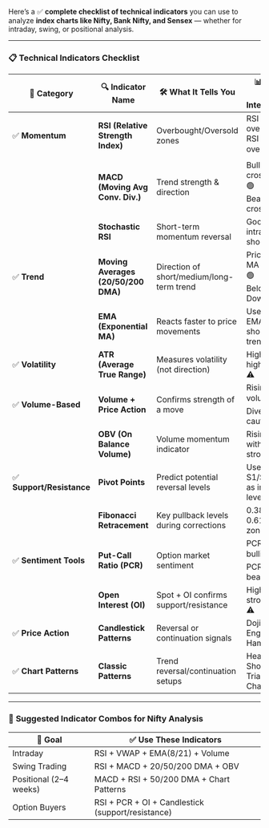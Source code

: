 Here’s a ✅ **complete checklist of technical indicators** you can use to analyze **index charts like Nifty, Bank Nifty, and Sensex** — whether for intraday, swing, or positional analysis.

---

### 📋 **Technical Indicators Checklist**

| 📌 Category              | 🔍 Indicator Name                   | 🛠️ What It Tells You                     | 📊 How to Use / Interpretation                         |
| ------------------------ | ----------------------------------- | ----------------------------------------- | ------------------------------------------------------ |
| ✅ **Momentum**           | **RSI (Relative Strength Index)**   | Overbought/Oversold zones                 | RSI >70 = overbought 🔴<br>RSI <30 = oversold 🟢       |
|                          | **MACD (Moving Avg Conv. Div.)**    | Trend strength & direction                | Bullish crossover = 🟢<br>Bearish crossover = 🔴       |
|                          | **Stochastic RSI**                  | Short-term momentum reversal              | Good for intraday or short swing                       |
| ✅ **Trend**              | **Moving Averages (20/50/200 DMA)** | Direction of short/medium/long-term trend | Price above MA = Uptrend 🟢<br>Below MA = Downtrend 🔴 |
|                          | **EMA (Exponential MA)**            | Reacts faster to price movements          | Use 8/21 EMA for short-term trend                      |
| ✅ **Volatility**         | **ATR (Average True Range)**        | Measures volatility (not direction)       | High ATR = high volatility ⚠️                          |
| ✅ **Volume-Based**       | **Volume + Price Action**           | Confirms strength of a move               | Rising price + volume = 🟢<br>Divergence = caution 🔴  |
|                          | **OBV (On Balance Volume)**         | Volume momentum indicator                 | Rising OBV with price = strong trend                   |
| ✅ **Support/Resistance** | **Pivot Points**                    | Predict potential reversal levels         | Use S1/S2/R1/R2 as intraday levels                     |
|                          | **Fibonacci Retracement**           | Key pullback levels during corrections    | 0.382, 0.5, 0.618 = key zones                          |
| ✅ **Sentiment Tools**    | **Put-Call Ratio (PCR)**            | Option market sentiment                   | PCR >1 = bullish bias 🟢<br>PCR <1 = bearish 🔴        |
|                          | **Open Interest (OI)**              | Spot + OI confirms support/resistance     | High OI = strong level ⚠️                              |
| ✅ **Price Action**       | **Candlestick Patterns**            | Reversal or continuation signals          | Doji, Engulfing, Hammer, etc.                          |
| ✅ **Chart Patterns**     | **Classic Patterns**                | Trend reversal/continuation setups        | Head & Shoulders, Triangles, Channels                  |

---

### 🧠 **Suggested Indicator Combos for Nifty Analysis**

| 🎯 Goal                | ✅ Use These Indicators                            |
| ---------------------- | ------------------------------------------------- |
| Intraday               | RSI + VWAP + EMA(8/21) + Volume                   |
| Swing Trading          | RSI + MACD + 20/50/200 DMA + OBV                  |
| Positional (2–4 weeks) | MACD + RSI + 50/200 DMA + Chart Patterns          |
| Option Buyers          | RSI + PCR + OI + Candlestick (support/resistance) |
